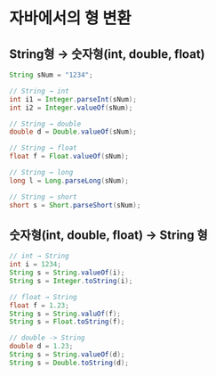 # 자바에서의 형 변환

## String형 → 숫자형(int, double, float)

```java
String sNum = "1234"; 

// String → int
int i1 = Integer.parseInt(sNum);
int i2 = Integer.valueOf(sNum);

// String → double
double d = Double.valueOf(sNum);

// String → float
float f = Float.valueOf(sNum);

// String → long
long l = Long.parseLong(sNum);

// String → short
short s = Short.parseShort(sNum);
```

## 숫자형(int, double, float) → String 형

```java
// int → String
int i = 1234;
String s = String.valueOf(i);
String s = Integer.toString(i);

// float → String 
float f = 1.23;
String s = String.valuOf(f);
String s = Float.toString(f);

// double -> String
double d = 1.23;
String s = String.valueOf(d);
String s = Double.toString(d);
```